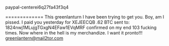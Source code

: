 paypal-centerei6q27fa43f3q4

=============
This greenlanturn I have been trying to get you. Boy, am I pissed. I paid you yesterday for XEJEECQB .62 BTC sent 
to:  1824nwj1MLujgTGxgN4EFaw1EVqMRF   confirmed on my end 103 fucking times. Now where in the hell is my merchandize.
I want it pronto!!! greenlantern@mail2tor.com
